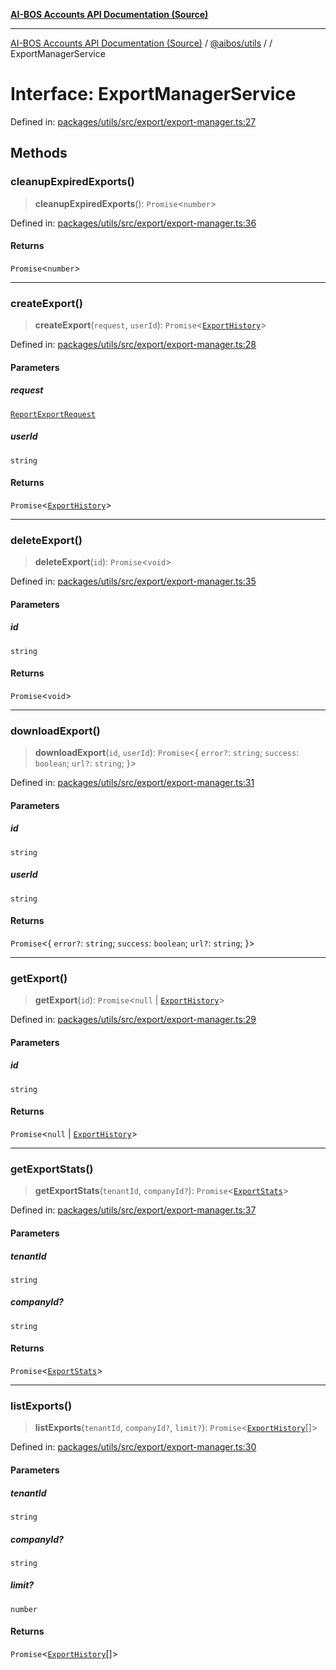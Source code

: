 [**AI-BOS Accounts API Documentation (Source)**](../../../README.md)

***

[AI-BOS Accounts API Documentation (Source)](../../../README.md) / [@aibos/utils](../README.md) / [](../README.md) / ExportManagerService

# Interface: ExportManagerService

Defined in: [packages/utils/src/export/export-manager.ts:27](https://github.com/pohlai88/accounts/blob/48103fb36d28b2b9bfb33472b6de2f719773cde9/packages/utils/src/export/export-manager.ts#L27)

## Methods

### cleanupExpiredExports()

> **cleanupExpiredExports**(): `Promise`\<`number`\>

Defined in: [packages/utils/src/export/export-manager.ts:36](https://github.com/pohlai88/accounts/blob/48103fb36d28b2b9bfb33472b6de2f719773cde9/packages/utils/src/export/export-manager.ts#L36)

#### Returns

`Promise`\<`number`\>

***

### createExport()

> **createExport**(`request`, `userId`): `Promise`\<[`ExportHistory`](ExportHistory.md)\>

Defined in: [packages/utils/src/export/export-manager.ts:28](https://github.com/pohlai88/accounts/blob/48103fb36d28b2b9bfb33472b6de2f719773cde9/packages/utils/src/export/export-manager.ts#L28)

#### Parameters

##### request

[`ReportExportRequest`](ReportExportRequest.md)

##### userId

`string`

#### Returns

`Promise`\<[`ExportHistory`](ExportHistory.md)\>

***

### deleteExport()

> **deleteExport**(`id`): `Promise`\<`void`\>

Defined in: [packages/utils/src/export/export-manager.ts:35](https://github.com/pohlai88/accounts/blob/48103fb36d28b2b9bfb33472b6de2f719773cde9/packages/utils/src/export/export-manager.ts#L35)

#### Parameters

##### id

`string`

#### Returns

`Promise`\<`void`\>

***

### downloadExport()

> **downloadExport**(`id`, `userId`): `Promise`\<\{ `error?`: `string`; `success`: `boolean`; `url?`: `string`; \}\>

Defined in: [packages/utils/src/export/export-manager.ts:31](https://github.com/pohlai88/accounts/blob/48103fb36d28b2b9bfb33472b6de2f719773cde9/packages/utils/src/export/export-manager.ts#L31)

#### Parameters

##### id

`string`

##### userId

`string`

#### Returns

`Promise`\<\{ `error?`: `string`; `success`: `boolean`; `url?`: `string`; \}\>

***

### getExport()

> **getExport**(`id`): `Promise`\<`null` \| [`ExportHistory`](ExportHistory.md)\>

Defined in: [packages/utils/src/export/export-manager.ts:29](https://github.com/pohlai88/accounts/blob/48103fb36d28b2b9bfb33472b6de2f719773cde9/packages/utils/src/export/export-manager.ts#L29)

#### Parameters

##### id

`string`

#### Returns

`Promise`\<`null` \| [`ExportHistory`](ExportHistory.md)\>

***

### getExportStats()

> **getExportStats**(`tenantId`, `companyId?`): `Promise`\<[`ExportStats`](ExportStats.md)\>

Defined in: [packages/utils/src/export/export-manager.ts:37](https://github.com/pohlai88/accounts/blob/48103fb36d28b2b9bfb33472b6de2f719773cde9/packages/utils/src/export/export-manager.ts#L37)

#### Parameters

##### tenantId

`string`

##### companyId?

`string`

#### Returns

`Promise`\<[`ExportStats`](ExportStats.md)\>

***

### listExports()

> **listExports**(`tenantId`, `companyId?`, `limit?`): `Promise`\<[`ExportHistory`](ExportHistory.md)[]\>

Defined in: [packages/utils/src/export/export-manager.ts:30](https://github.com/pohlai88/accounts/blob/48103fb36d28b2b9bfb33472b6de2f719773cde9/packages/utils/src/export/export-manager.ts#L30)

#### Parameters

##### tenantId

`string`

##### companyId?

`string`

##### limit?

`number`

#### Returns

`Promise`\<[`ExportHistory`](ExportHistory.md)[]\>
